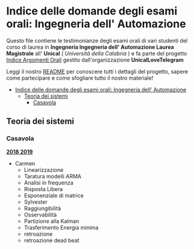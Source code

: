 # Indice delle domande degli esami orali: Ingegneria dell' Automazione

Questo file contiene le testimonianze degli esami orali di vari studenti del corso di laurea in **Ingegneria Ingegneria dell' Automazione Laurea Magistrale** all' **Unical** ( *Università della Calabria* ) e fa parte del progetto [Indice Argomenti Orali](https://github.com/UnicalLoveTelegram/IndiceArgomentiOrale) gestito dall'organizzazione **UnicalLoveTelegram**

Leggi il nostro [README](https://github.com/UnicalLoveTelegram/IndiceArgomentiOrale/blob/main/README.md) per conoscere tutti i dettagli del progetto, sapere come partecipare e come sfogliare tutto il nostro materiale!

- [Indice delle domande degli esami orali: Ingegneria dell' Automazione](#indice-delle-domande-degli-esami-orali-ingegneria-dell-automazione)
  - [Teoria dei sistemi](#teoria-dei-sistemi)
    - [Casavola](#casavola)

## Teoria dei sistemi

### Casavola

**<u>2018 2019</u>**

- Carmen
  - Linearizzazione
  - Taratura modelli ARMA
  - Analisi in frequenza
  - Risposta Libera
  - Esponenziale di matrice
  - Sylvester
  - Raggiungibilità
  - Osservabilità
  - Partizione alla Kalman
  - Trasferimento Energia minima
  - retroazione
  - retroazione dead beat
